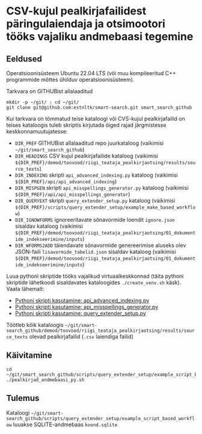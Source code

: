 # CSV-kujul pealkirjafailidest päringulaiendaja ja otsimootori tööks vajaliku andmebaasi tegemine

## Eeldused

Operatsioonisüsteem Ubuntu 22.04 LTS (või muu kompileeritud C++ programmide mõttes ühilduv operatsioonisüsteem).

Tarkvara on GITHUBist allalaaditud

```cmdline
mkdir -p ~/git/ ; cd ~/git/
git clone git@github.com:estnltk/smart-search.git smart_search_github
```

Kui tarkvara on tõmmatud teise kataloogi või CVS-kujul pealkirjafailid on teises kataloogis tuleb skriptis kirjutada õiged rajad järgmistesse keskkonnamuutujatesse:

* `DIR_PREF` GITHUBist allalaaditud repo juurkataloog (vaikimisi `~/git/smart_search_github`)
* `DIR_HEADINGS` CSV kujul pealkirjafailide kataloog (vaikimisi `${DIR_PREF}/demod/toovood/riigi_teataja_pealkirjaotsing/results/source_texts`)
* `DIR_INDEXING` skripti `api_advanced_indexing.py` kataloog (vaikimisi `${DIR_PREF}/api/api_advanced_indexing`)
* `DIR_MISPGEN`  skripti `api_misspellings_generator.py` kataloog (vaikimisi `${DIR_PREF}/api/api_misspellings_generator`)
* `DIR_QUERYEXT` skripti `query_extender_setup.py` kataloog (vaikimisi `${DIR_PREF}/scripts/query_extender_setup/example_make_based_workflow`)
* `DIR_IGNOWFORMS` ignoreeritavate sõnavormide loendit `ignore.json` sisaldav kataloog (vaikimisi `${DIR_PREF}/demod/toovood/riigi_teataja_pealkirjaotsing/01_dokumentide_indekseerimine/inputs`)
* `DIR_WFORMS2ADD` täiendavate sõnavormide genereerimise aluseks olev JSON-faili `lisavormide_tabelid.json` sisaldav kataloog (vaikimisi `${DIR_PREF}/demod/toovood/riigi_teataja_pealkirjaotsing/01_dokumentide_indekseerimine/inputs`)

Luua pythoni skriptide tööks vajalikud virtuaalkeskkonnad (täita pythoni skriptide lähetkoodi sisaldavates kataloogides ```./create_venv.sh``` käsk).
Vaata lähemalt:

* [Pythoni skripti kasutamine: api_advanced_indexing.py](https://github.com/estnltk/smart-search/blob/main/api/api_advanced_indexing/README.md)
* [Pythoni skripti kasutamine: api_misspellings_generator.py](https://github.com/estnltk/smart-search/blob/main/api/api_misspellings_generator/README.md)
* [Pythoni skripti kasutamine: query_extender_setup.py](https://github.com/estnltk/smart-search/blob/main/scripts/query_extender_setup/example_script_based_workflow/README.md)

Töötleb kõik kataloogis ```~/git/smart-search_github/demod/toovood/riigi_teataja_pealkirjaotsing/results/source_texts``` olevad pealkirjafailid (`.csv` laiendiga failid)

## Käivitamine

```cmdline
cd ~/git/smart_search_github/scripts/query_extender_setup/example_script_based_workflow 
./pealkirjad_andmebaasi_py.sh
```

## Tulemus

Kataloogi ```~/git/smart-search_github/scripts/query_extender_setup/example_script_based_workflow``` luuakse SQLITE-andmebaas ```koond.sqlite```
